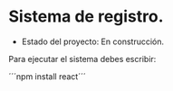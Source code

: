 <h1>Sistema de registro.</h1>

- Estado del proyecto: En construcción.


Para ejecutar el sistema debes escribir:

´´´npm install react´´´
